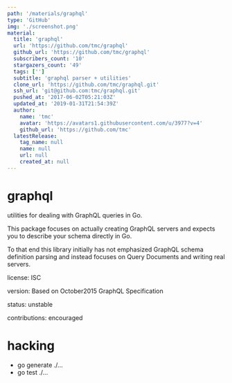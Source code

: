 ```yaml
---
path: '/materials/graphql'
type: 'GitHub'
img: './screenshot.png'
material:
  title: 'graphql'
  url: 'https://github.com/tmc/graphql'
  github_url: 'https://github.com/tmc/graphql'
  subscribers_count: '10'
  stargazers_count: '49'
  tags: ['']
  subtitle: 'graphql parser + utilities'
  clone_url: 'https://github.com/tmc/graphql.git'
  ssh_url: 'git@github.com:tmc/graphql.git'
  pushed_at: '2017-06-02T05:21:03Z'
  updated_at: '2019-01-31T21:54:39Z'
  author:
    name: 'tmc'
    avatar: 'https://avatars1.githubusercontent.com/u/3977?v=4'
    github_url: 'https://github.com/tmc'
  latestRelease:
    tag_name: null
    name: null
    url: null
    created_at: null
---
```

graphql
=======

utilities for dealing with GraphQL queries in Go.

This package focuses on actually creating GraphQL servers and expects you to describe your schema directly in Go.

To that end this library initially has not emphasized GraphQL schema definition parsing and instead focuses on Query Documents and writing real servers.

license: ISC

version: Based on October2015 GraphQL Specification

status: unstable

contributions: encouraged


hacking
=======

 * go generate ./...
 * go test ./...

